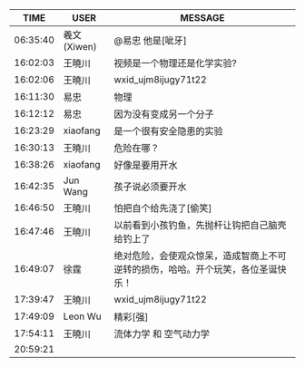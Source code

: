 TIME | USER | MESSAGE
--- | --- | ---
06:35:40 | 羲文(Xiwen) | @易忠 他是[呲牙]
16:02:03 | 王曉川 | 视频是一个物理还是化学实验?
16:02:06 | 王曉川 | wxid_ujm8ijugy71t22
16:11:30 | 易忠 | 物理
16:12:12 | 易忠 | 因为没有变成另一个分子
16:23:29 | xiaofang | 是一个很有安全隐患的实验
16:30:13 | 王曉川 | 危险在哪？
16:38:26 | xiaofang | 好像是要用开水
16:42:35 | Jun Wang | 孩子说必须要开水
16:46:50 | 王曉川 | 怕把自个给先浇了[偷笑]
16:47:46 | 王曉川 | 以前看到小孩钓鱼，先抛杆让钩把自己脑壳给钓上了
16:49:07 | 徐霆 | 绝对危险，会使观众惊呆，造成智商上不可逆转的损伤，哈哈。开个玩笑，各位圣诞快乐！
17:39:47 | 王曉川 | wxid_ujm8ijugy71t22
17:49:09 | Leon Wu | 精彩[强]
17:54:11 | 王曉川 | 流体力学 和 空气动力学
20:59:21 | | 
